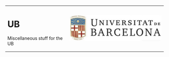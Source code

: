 <table style="border-collapse:collapse;border-spacing:0;width:100%;">
  <tr>
    <td>
    	<h1>UB</h1>
	    <p>Miscellaneous stuff for the UB</p>
    </td>
    <td style="text-align:right;">
    	<img src="miniUbLogo.png" alt="UB Logo">
    </td>
  </tr>
</table>
